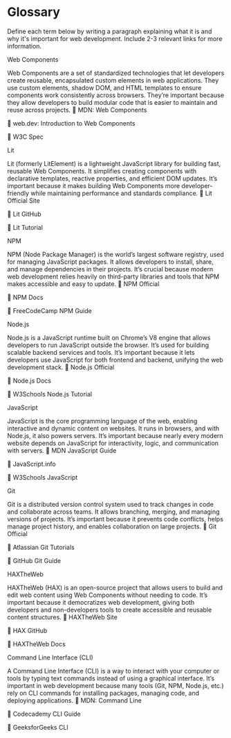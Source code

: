 # Glossary

Define each term below by writing a paragraph explaining what it is and why it's important for web development. Include 2-3 relevant links for more information.

Web Components

Web Components are a set of standardized technologies that let developers create reusable, encapsulated custom elements in web applications. They use custom elements, shadow DOM, and HTML templates to ensure components work consistently across browsers. They’re important because they allow developers to build modular code that is easier to maintain and reuse across projects.
🔗 MDN: Web Components

🔗 web.dev: Introduction to Web Components

🔗 W3C Spec

Lit

Lit (formerly LitElement) is a lightweight JavaScript library for building fast, reusable Web Components. It simplifies creating components with declarative templates, reactive properties, and efficient DOM updates. It’s important because it makes building Web Components more developer-friendly while maintaining performance and standards compliance.
🔗 Lit Official Site

🔗 Lit GitHub

🔗 Lit Tutorial

NPM

NPM (Node Package Manager) is the world’s largest software registry, used for managing JavaScript packages. It allows developers to install, share, and manage dependencies in their projects. It’s crucial because modern web development relies heavily on third-party libraries and tools that NPM makes accessible and easy to update.
🔗 NPM Official

🔗 NPM Docs

🔗 FreeCodeCamp NPM Guide

Node.js

Node.js is a JavaScript runtime built on Chrome’s V8 engine that allows developers to run JavaScript outside the browser. It’s used for building scalable backend services and tools. It’s important because it lets developers use JavaScript for both frontend and backend, unifying the web development stack.
🔗 Node.js Official

🔗 Node.js Docs

🔗 W3Schools Node.js Tutorial

JavaScript

JavaScript is the core programming language of the web, enabling interactive and dynamic content on websites. It runs in browsers, and with Node.js, it also powers servers. It’s important because nearly every modern website depends on JavaScript for interactivity, logic, and communication with servers.
🔗 MDN JavaScript Guide

🔗 JavaScript.info

🔗 W3Schools JavaScript

Git

Git is a distributed version control system used to track changes in code and collaborate across teams. It allows branching, merging, and managing versions of projects. It’s important because it prevents code conflicts, helps manage project history, and enables collaboration on large projects.
🔗 Git Official

🔗 Atlassian Git Tutorials

🔗 GitHub Git Guide

HAXTheWeb

HAXTheWeb (HAX) is an open-source project that allows users to build and edit web content using Web Components without needing to code. It’s important because it democratizes web development, giving both developers and non-developers tools to create accessible and reusable content structures.
🔗 HAXTheWeb Site

🔗 HAX GitHub

🔗 HAXTheWeb Docs

Command Line Interface (CLI)

A Command Line Interface (CLI) is a way to interact with your computer or tools by typing text commands instead of using a graphical interface. It’s important in web development because many tools (Git, NPM, Node.js, etc.) rely on CLI commands for installing packages, managing code, and deploying applications.
🔗 MDN: Command Line

🔗 Codecademy CLI Guide

🔗 GeeksforGeeks CLI
